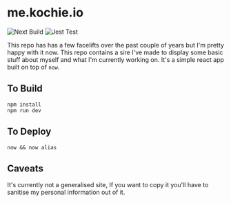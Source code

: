 # me.kochie.io
![Next Build](https://github.com/kochie/me.kochie.io/workflows/Next%20Build/badge.svg)
![Jest Test](https://github.com/kochie/me.kochie.io/workflows/Jest%20Test/badge.svg)

This repo has has a few facelifts over the past couple of years but I'm pretty happy with it now. This repo contains a sire I've made to display some basic stuff about myself and what I'm currently working on. It's a simple react app built on top of `now`.

## To Build

```
npm install
npm run dev
```

## To Deploy

```
now && now alias
```

## Caveats
It's currently not a generalised site, If you want to copy it you'll have to sanitise my personal information out of it.

